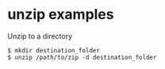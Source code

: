 # unzip examples
Unzip to a directory
````
$ mkdir destination_folder
$ unzip /path/to/zip -d destination_folder
````